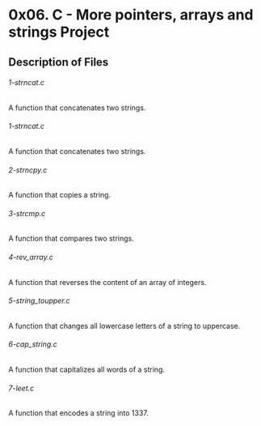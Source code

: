 # 0x06. C - More pointers, arrays and strings Project

## Description of Files
<h6>1-strncat.c</h6>
A function that concatenates two strings.

<h6>1-strncat.c</h6>
A function that concatenates two strings.

<h6>2-strncpy.c</h6>
A function that copies a string.

<h6>3-strcmp.c</h6>
A function that compares two strings.

<h6>4-rev_array.c</h6>
A function that reverses the content of an array of integers.

<h6>5-string_toupper.c</h6>
A function that changes all lowercase letters of a string to uppercase.

<h6>6-cap_string.c</h6>
A function that capitalizes all words of a string.

<h6>7-leet.c</h6>
A function that encodes a string into 1337.
